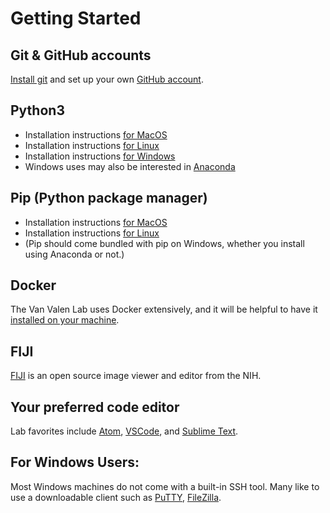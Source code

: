 # Getting Started

## Git & GitHub accounts
[Install git](https://www.atlassian.com/git/tutorials/install-git) and set up your own [GitHub account](https://github.com/).

## Python3
* Installation instructions [for MacOS](https://docs.python-guide.org/starting/install3/osx/)
* Installation instructions [for Linux](https://docs.python-guide.org/starting/install3/linux/)
* Installation instructions [for Windows](https://docs.python-guide.org/starting/install3/win/)
* Windows uses may also be interested in [Anaconda](https://www.anaconda.com/distribution/)

## Pip (Python package manager)
* Installation instructions [for MacOS](https://stackoverflow.com/questions/17271319/how-do-i-install-pip-on-macos-or-os-x)
* Installation instructions [for Linux](https://itsfoss.com/install-pip-ubuntu/)
* (Pip should come bundled with pip on Windows, whether you install using Anaconda or not.)

## Docker
The Van Valen Lab uses Docker extensively, and it will be helpful to have it [installed on your machine](https://docs.docker.com/install/).

## FIJI
[FIJI](https://imagej.net/Fiji/Downloads#Installation) is an open source image viewer and editor from the NIH.

## Your preferred code editor
Lab favorites include [Atom](https://atom.io/), [VSCode](https://code.visualstudio.com/), and [Sublime Text](https://www.sublimetext.com/).

## For Windows Users:
Most Windows machines do not come with a built-in SSH tool. Many like to use a downloadable client such as [PuTTY](https://putty.org/), [FileZilla](https://filezilla-project.org/).
